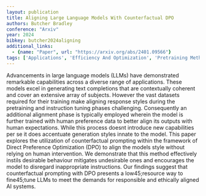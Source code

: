 ```yaml
---
layout: publication
title: Aligning Large Language Models With Counterfactual DPO
authors: Butcher Bradley
conference: "Arxiv"
year: 2024
bibkey: butcher2024aligning
additional_links:
  - {name: "Paper", url: "https://arxiv.org/abs/2401.09566"}
tags: ['Applications', 'Efficiency And Optimization', 'Pretraining Methods', 'Prompting', 'RAG', 'Reinforcement Learning', 'Tools', 'Training Techniques']
---
```

Advancements in large language models (LLMs) have demonstrated remarkable capabilities across a diverse range of applications. These models excel in generating text completions that are contextually coherent and cover an extensive array of subjects. However the vast datasets required for their training make aligning response styles during the pretraining and instruction tuning phases challenging. Consequently an additional alignment phase is typically employed wherein the model is further trained with human preference data to better align its outputs with human expectations. While this process doesnt introduce new capabilities per se it does accentuate generation styles innate to the model. This paper explores the utilization of counterfactual prompting within the framework of Direct Preference Optimization (DPO) to align the models style without relying on human intervention. We demonstrate that this method effectively instils desirable behaviour mitigates undesirable ones and encourages the model to disregard inappropriate instructions. Our findings suggest that counterfactual prompting with DPO presents a low45;resource way to fine45;tune LLMs to meet the demands for responsible and ethically aligned AI systems.
